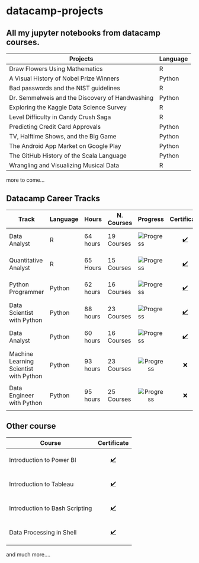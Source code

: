 # datacamp-projects

## All my jupyter notebooks from datacamp courses.

| Projects |   Language |
| -- | -- |
|Draw Flowers Using Mathematics | R |
|A Visual History of Nobel Prize Winners | Python
|Bad passwords and the NIST guidelines | R
|Dr. Semmelweis and the Discovery of Handwashing | Python
|Exploring the Kaggle Data Science Survey | R
|Level Difficulty in Candy Crush Saga | R
|Predicting Credit Card Approvals | Python
|TV, Halftime Shows, and the Big Game | Python
|The Android App Market on Google Play | Python
|The GitHub History of the Scala Language| Python
|Wrangling and Visualizing Musical Data| R

more to come...


## Datacamp Career Tracks

| Track | Language |Hours | N. Courses | Progress | Certificate |
| -- |--|--|--| --| --|
| Data Analyst | R | 64 hours | 19 Courses | ![Progress](https://progress-bar.dev/100/) |<p align="center">[ :heavy_check_mark:](https://www.datacamp.com/statement-of-accomplishment/track/936725edc7ae4783675df4f9d39e19400e2aba55)
|Quantitative Analyst | R |65 Hours | 15 Courses | ![Progress](https://progress-bar.dev/100/) |<p align="center"> [:heavy_check_mark:](https://www.datacamp.com/statement-of-accomplishment/track/34b5bb2c3916796578a1ca316f5703702ed7f654)
|Python Programmer | Python | 62 hours  | 16 Courses | ![Progress](https://progress-bar.dev/100/) | <p align="center">[ :heavy_check_mark:](https://www.datacamp.com/statement-of-accomplishment/track/af1f4562aae93d2ce7390b134b59f9cef3e1740e) 
| Data Scientist with Python | Python |88 hours | 23 Courses |![Progress](https://progress-bar.dev/100/) |<p align="center">[ :heavy_check_mark:](https://www.datacamp.com/statement-of-accomplishment/track/8ed41ec8958623fa21f32eacaf327c10359b78c7)
| Data Analyst | Python | 60 hours | 16 Courses | ![Progress](https://progress-bar.dev/100/) |<p align="center">[ :heavy_check_mark:](https://www.datacamp.com/statement-of-accomplishment/track/f21d33aab7dff2f5f6201e05b2abe41a65a29ac1)
|Machine Learning Scientist with Python|Python | 93 hours | 23 Courses |<p align="center">![Progress](https://progress-bar.dev/62/) |<p align="center"> :x:
|Data Engineer with Python | Python | 95 hours | 25 Courses |<p align="center"> ![Progress](https://progress-bar.dev/66/) |<p align="center"> :x:


## Other course

|Course | Certificate|
| -- |--|
|Introduction to Power BI |<p align="center">[ :heavy_check_mark:](https://www.datacamp.com/statement-of-accomplishment/course/8686348579ae97dae60983d1a6a643c9b3d0bb7d)
| Introduction to Tableau |<p align="center">[ :heavy_check_mark:](https://www.datacamp.com/statement-of-accomplishment/course/146f0901317fa2f315cac5063c2ef6f1f09af520)
| Introduction to Bash Scripting |<p align="center">[ :heavy_check_mark:](https://www.datacamp.com/statement-of-accomplishment/course/fbf40745ff80139d75d837c7f76c6623c4f66222)
|Data Processing in Shell |<p align="center">[ :heavy_check_mark:](https://www.datacamp.com/statement-of-accomplishment/course/9d2595d31017b3b698d2b700c6942f14dbea1814)
and much more.... 

